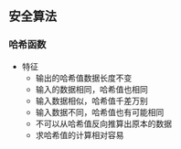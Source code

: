 ## 安全算法

### 哈希函数
- 特征
    - 输出的哈希值数据长度不变
    - 输入的数据相同，哈希值也相同
    - 输入数据相似，哈希值千差万别
    - 输入数据不同，哈希值也有可能相同
    - 不可以从哈希值反向推算出原本的数据
    - 求哈希值的计算相对容易

